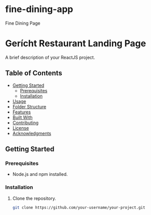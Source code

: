 # fine-dining-app
Fine Dining Page 


# Gerícht Restaurant Landing Page 

A brief description of your ReactJS project.

## Table of Contents

- [Getting Started](#getting-started)
  - [Prerequisites](#prerequisites)
  - [Installation](#installation)
- [Usage](#usage)
- [Folder Structure](#folder-structure)
- [Features](#features)
- [Built With](#built-with)
- [Contributing](#contributing)
- [License](#license)
- [Acknowledgments](#acknowledgments)

## Getting Started

### Prerequisites

- Node.js and npm installed.

### Installation

1. Clone the repository.
   ```bash
   git clone https://github.com/your-username/your-project.git
